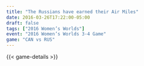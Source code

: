 ```yaml
---
title: "The Russians have earned their Air Miles"
date: 2016-03-26T17:22:00-05:00
draft: false
tags: ["2016 Women’s Worlds"]
event: "2016 Women’s Worlds 3-4 Game"
game: "CAN vs RUS"
---
```

{{< game-details >}}
<!--more--> 